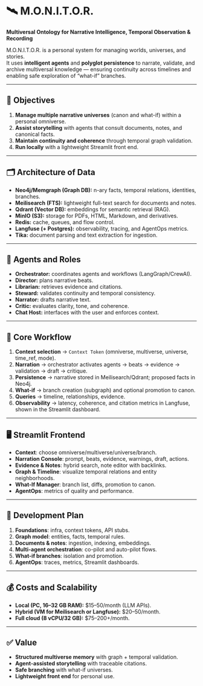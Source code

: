 # 🛰️ M.O.N.I.T.O.R.

**Multiversal Ontology for Narrative Intelligence, Temporal Observation & Recording**

M.O.N.I.T.O.R. is a personal system for managing worlds, universes, and stories.  
It uses **intelligent agents** and **polyglot persistence** to narrate, validate, and archive multiversal knowledge — ensuring continuity across timelines and enabling safe exploration of “what-if” branches.

---

## 🎯 Objectives

1. **Manage multiple narrative universes** (canon and what-if) within a personal omniverse.  
2. **Assist storytelling** with agents that consult documents, notes, and canonical facts.  
3. **Maintain continuity and coherence** through temporal graph validation.  
4. **Run locally** with a lightweight Streamlit front end.  

---

## 🗂️ Architecture of Data

- **Neo4j/Memgraph (Graph DB):** n-ary facts, temporal relations, identities, branches.  
- **Meilisearch (FTS):** lightweight full-text search for documents and notes.  
- **Qdrant (Vector DB):** embeddings for semantic retrieval (RAG).  
- **MinIO (S3):** storage for PDFs, HTML, Markdown, and derivatives.  
- **Redis:** cache, queues, and flow control.  
- **Langfuse (+ Postgres):** observability, tracing, and AgentOps metrics.  
- **Tika:** document parsing and text extraction for ingestion.  

---

## 🤖 Agents and Roles

- **Orchestrator:** coordinates agents and workflows (LangGraph/CrewAI).  
- **Director:** plans narrative beats.  
- **Librarian:** retrieves evidence and citations.  
- **Steward:** validates continuity and temporal consistency.  
- **Narrator:** drafts narrative text.  
- **Critic:** evaluates clarity, tone, and coherence.  
- **Chat Host:** interfaces with the user and enforces context.  

---

## 🔄 Core Workflow

1. **Context selection** → `Context Token` (omniverse, multiverse, universe, time_ref, mode).  
2. **Narration** → orchestrator activates agents → beats → evidence → validation → draft → critique.  
3. **Persistence** → narrative stored in Meilisearch/Qdrant; proposed facts in Neo4j.  
4. **What-if** → branch creation (subgraph) and optional promotion to canon.  
5. **Queries** → timeline, relationships, evidence.  
6. **Observability** → latency, coherence, and citation metrics in Langfuse, shown in the Streamlit dashboard.  

---

## 🖥️ Streamlit Frontend

- **Context**: choose omniverse/multiverse/universe/branch.  
- **Narration Console**: prompt, beats, evidence, warnings, draft, actions.  
- **Evidence & Notes**: hybrid search, note editor with backlinks.  
- **Graph & Timeline**: visualize temporal relations and entity neighborhoods.  
- **What-If Manager**: branch list, diffs, promotion to canon.  
- **AgentOps**: metrics of quality and performance.  

---

## 🚀 Development Plan

1. **Foundations**: infra, context tokens, API stubs.  
2. **Graph model**: entities, facts, temporal rules.  
3. **Documents & notes**: ingestion, indexing, embeddings.  
4. **Multi-agent orchestration**: co-pilot and auto-pilot flows.  
5. **What-if branches**: isolation and promotion.  
6. **AgentOps**: traces, metrics, Streamlit dashboards.  

---

## 💰 Costs and Scalability

- **Local (PC, 16–32 GB RAM):** $15–50/month (LLM APIs).  
- **Hybrid (VM for Meilisearch or Langfuse):** $20–50/month.  
- **Full cloud (8 vCPU/32 GB):** $75–200+/month.  

---

## ✅ Value

- **Structured multiverse memory** with graph + temporal validation.  
- **Agent-assisted storytelling** with traceable citations.  
- **Safe branching** with what-if universes.  
- **Lightweight front end** for personal use.  
